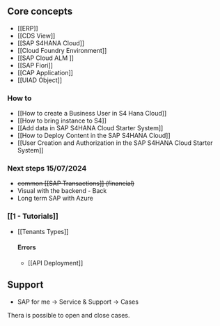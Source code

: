 
## Core concepts

- [[ERP]]
- [[CDS View]]
- [[SAP S4HANA Cloud]]
- [[Cloud Foundry Environment]]
- [[SAP Cloud ALM ]]
- [[SAP Fiori]]
- [[CAP Application]]
- [[UIAD Object]]

### How to 

- [[How to create a Business User in S4 Hana Cloud]]
- [[How to bring instance to S4]]
- [[Add data in SAP S4HANA Cloud Starter System]]
- [[How to Deploy Content in the SAP S4HANA Cloud]]
- [[User Creation and Authorization in the SAP S4HANA Cloud Starter System]]

### Next steps 15/07/2024

- ~~common  [[SAP Transactions]] (financial)~~
- Visual with the backend - Back
- Long term SAP with Azure 

### [[1 - Tutorials]]


+ [[Tenants Types]]

	#### Errors
	+ [[API Deployment]]

## Support 

+ SAP for me -> Service & Support -> Cases 

Thera is possible to open and close cases. 



